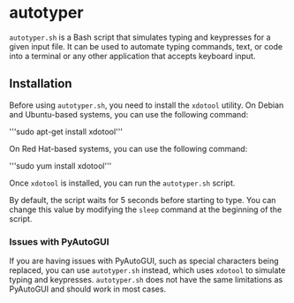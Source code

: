 # autotyper

`autotyper.sh` is a Bash script that simulates typing and keypresses for a given input file. It can be used to automate typing commands, text, or code into a terminal or any other application that accepts keyboard input.

## Installation

Before using `autotyper.sh`, you need to install the `xdotool` utility. On Debian and Ubuntu-based systems, you can use the following command:

'''sudo apt-get install xdotool'''



On Red Hat-based systems, you can use the following command:

'''sudo yum install xdotool'''



Once `xdotool` is installed, you can run the `autotyper.sh` script.

By default, the script waits for 5 seconds before starting to type. You can change this value by modifying the `sleep` command at the beginning of the script.


### Issues with PyAutoGUI

If you are having issues with PyAutoGUI, such as special characters being replaced, you can use `autotyper.sh` instead, which uses `xdotool` to simulate typing and keypresses. `autotyper.sh` does not have the same limitations as PyAutoGUI and should work in most cases.

